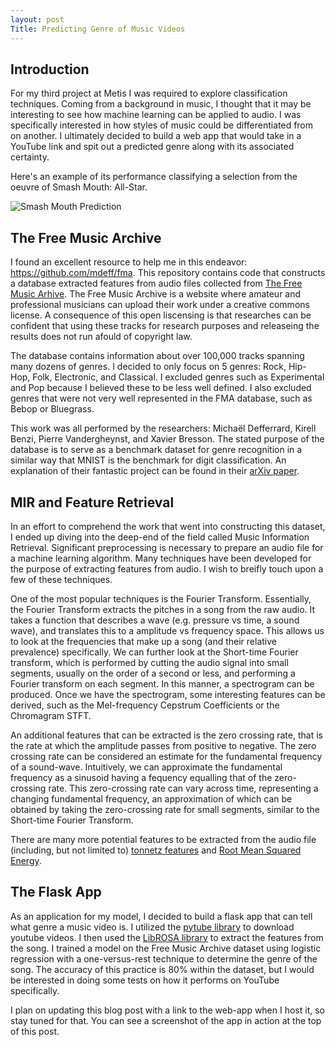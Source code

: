 ```yaml
---
layout: post
Title: Predicting Genre of Music Videos
---
```


## Introduction

For my third project at Metis I was required to explore classification techniques. Coming from a background in music, I thought that it may be interesting to see how machine learning can be applied to audio. I was specifically interested in how styles of music could be differentiated from on another. I ultimately decided to build a web app that would take in a YouTube link and spit out a predicted genre along with its associated certainty.

Here's an example of its performance classifying a selection from the oeuvre of Smash Mouth: All-Star. 

![Smash Mouth Prediction](images/predictor_appsmashmouth.png)


## The Free Music Archive

I found an excellent resource to help me in this endeavor: https://github.com/mdeff/fma. This repository contains code that constructs a database extracted features from audio files collected from [The Free Music Arhive](http://freemusicarchive.org). The Free Music Archive is a website where amateur and professional musicians can upload their work under a creative commons license. A consequence of this open liscensing is that researches can be confident that using these tracks for research purposes and releaseing the results does not run afould of copyright law. 

The database contains information about over 100,000 tracks spanning many dozens of genres. I decided to only focus on 5 genres: Rock, Hip-Hop, Folk, Electronic, and Classical. I excluded genres such as Experimental and Pop because I believed these to be less well defined. I also excluded genres that were not very well represented in the FMA database, such as Bebop or Bluegrass.

This work was all performed by the researchers: Michaël Defferrard, Kirell Benzi, Pierre Vandergheynst, and Xavier Bresson. The stated purpose of the database is to serve as a benchmark dataset for genre recognition in a similar way that MNIST is the benchmark for digit classification. An explanation of their fantastic project can be found in their [arXiv paper](https://arxiv.org/abs/1612.01840).

## MIR and Feature Retrieval

In an effort to comprehend the work that went into constructing this dataset, I ended up diving into the deep-end of the field called Music Information Retrieval. Significant preprocessing is necessary to prepare an audio file for a machine learning algorithm. Many techniques have been developed for the purpose of  extracting features from audio. I wish to breifly touch upon a few of these techniques.

One of the most popular techniques is the Fourier Transform. Essentially, the Fourier Transform extracts the pitches in a song from the raw audio. It takes a function that describes a wave (e.g. pressure vs time, a sound wave), and translates this to a amplitude vs frequency space. This allows us to look at the frequencies that make up a song  (and their relative prevalence) specifically. We can further look at the Short-time Fourier transform, which is performed by cutting the audio signal into small segments, usually on the order of a second or less, and performing a Fourier transform on each segment. In this manner, a spectrogram can be produced. Once we have the spectrogram, some interesting features can be derived, such as the Mel-frequency Cepstrum Coefficients or the Chromagram STFT.

An additional features that can be extracted is the zero crossing rate, that is the rate at which the amplitude passes from positive to negative. The zero crossing rate can be considered an estimate for the fundamental frequency of a sound-wave. Intuitively, we can approximate the fundamental frequency as a sinusoid having a fequency equalling that of the zero-crossing rate. This zero-crossing rate can vary across time, representing a changing fundamental frequency, an approximation of which can be obtained by taking the zero-crossing rate for small segments, similar to the Short-time Fourier Transform.

There are many more potential features to be extracted from the audio file (including, but not limited to) [tonnetz features](https://en.wikipedia.org/wiki/Tonnetz) and [Root Mean Squared Energy](https://musicinformationretrieval.com/energy.html).

## The Flask App

As an application for my model, I decided to build a flask app that can tell what genre a music video is. I utilized the [pytube library](https://github.com/nficano/pytube) to download youtube videos. I then used the [LibROSA library](https://librosa.github.io/) to extract the features from the song. I trained a model on the Free Music Archive dataset using logistic regression with a one-versus-rest technique to determine the genre of the song. The accuracy of this practice is 80% within the dataset, but I would be interested in doing some tests on how it performs on YouTube specifically. 

I plan on updating this blog post with a link to the web-app when I host it, so stay tuned for that. You can see a screenshot of the app in action at the top of this post.



